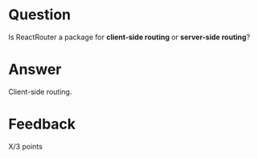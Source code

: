 # Question

Is ReactRouter a package for **client-side routing** or **server-side routing**?

# Answer

Client-side routing.

# Feedback

X/3 points
